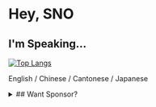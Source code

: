 # Hey, SNO

## I'm Speaking...

[![Top Langs](https://github-readme-stats.vercel.app/api/top-langs/?username=snomiao)](https://github.com/snomiao/snomiao)

English / Chinese / Cantonese / Japanese

<details>
<summary>
## Want Sponsor?
</summary>

- Wise, Paypal, Alipay: snomiao@gmail.com
- BTC: (MAINTAINING)
- ETH: 0xdC2EeCe11a9e09c8db921989e54b30375446e49E
- Monero: 48VK3d9LHcdiHPvwfxbGFB6VQg9zS6Y8F3YDZr3tti3tE6XmSc7HVrnTT9wTZcZjPw5AntN7QEZV2VWa1LWCRe278nYUtSg

</details>
